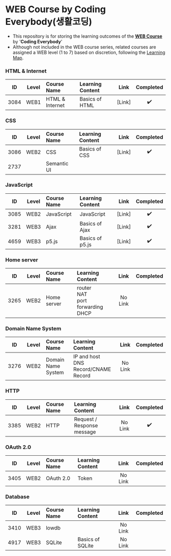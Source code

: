 # WEB Course by Coding Everybody(생활코딩)

- This repository is for storing the learning outcomes of the **[WEB Course](https://opentutorials.org/course/3083)** by '**Coding Everybody**'
- Although not included in the WEB course series, related courses are assigned a WEB level (1 to 7) based on discretion, following the [Learning Map](https://seomal.com/map).

### HTML & Internet
|ID|Level|Course Name|Learning Content|Link|Completed|
|:---:|:---:|:---|:---|:---:|:---:|
|3084|WEB1|HTML & Internet|Basics of HTML|[Link]|✔️|

### CSS
|ID|Level|Course Name|Learning Content|Link|Completed|
|:---:|:---:|:---|:---|:---:|:---:|
|3086|WEB2|CSS|Basics of CSS|[Link]|✔️|
|2737||Semantic UI|

### JavaScript
|ID|Level|Course Name|Learning Content|Link|Completed|
|:---:|:---:|:---|:---|:---:|:---:|
|3085|WEB2|JavaScript|JavaScript|[Link]|✔️|
|3281|WEB3|Ajax|Basics of Ajax|[Link]|✔️|
|4659|WEB3|p5.js|Basics of p5.js|[Link]|✔️|

### Home server
|ID|Level|Course Name|Learning Content|Link|Completed|
|:---:|:---:|:---|:---|:---:|:---:|
|3265|WEB2|Home server|router <br/> NAT <br/> port forwarding <br/> DHCP|No Link||

### Domain Name System
|ID|Level|Course Name|Learning Content|Link|Completed|
|:---:|:---:|:---|:---|:---:|:---:|
|3276|WEB2|Domain Name System|IP and host <br/> DNS Record/CNAME Record|No Link||

### HTTP
|ID|Level|Course Name|Learning Content|Link|Completed|
|:---:|:---:|:---|:---|:---:|:---:|
|3385|WEB2|HTTP|Request / Response message|No Link|✔️|

### OAuth 2.0
|ID|Level|Course Name|Learning Content|Link|Completed|
|:---:|:---:|:---|:---|:---:|:---:|
|3405|WEB2|OAuth 2.0|Token|No Link||

### Database
|ID|Level|Course Name|Learning Content|Link|Completed|
|:---:|:---:|:---|:---|:---:|:---:|
|3410|WEB3|lowdb||No Link||
|4917|WEB3|SQLite|Basics of SQLite|No Link||

